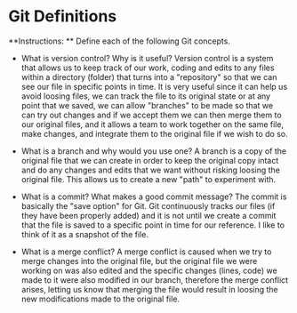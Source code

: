 # Git Definitions

**Instructions: ** Define each of the following Git concepts.

* What is version control?  Why is it useful? 
Version control is a system that allows us to keep track of our work, coding and edits to any files within a directory (folder) that turns into a "repository" so that we can see our file in specific points in time. It is very useful since it can help us avoid loosing files, we can track the file to its original state or at any point that we saved, we can allow "branches" to be made so that we can try out changes and if we accept them we can then merge them to our original files, and it allows a team to work together on the same file, make changes, and integrate them to the original file if we wish to do so.

* What is a branch and why would you use one?
A branch is a copy of the original file that we can create in order to keep the original copy intact and do any changes and edits that we want without risking loosing the original file. This allows us to create a new "path" to experiment with.

* What is a commit? What makes a good commit message?
The commit is basically the "save option" for Git. Git continuously tracks our files (if they have been properly added) and it is not until we create a commit that the file is saved to a specific point in time for our reference. I like to think of it as a snapshot of the file.

* What is a merge conflict?
A merge conflict is caused when we try to merge changes into the original file, but the original file we were working on was also edited and the specific changes (lines, code) we made to it were also modified in our branch, therefore the merge conflict arises, letting us know that merging the file would result in loosing the new modifications made to the original file.